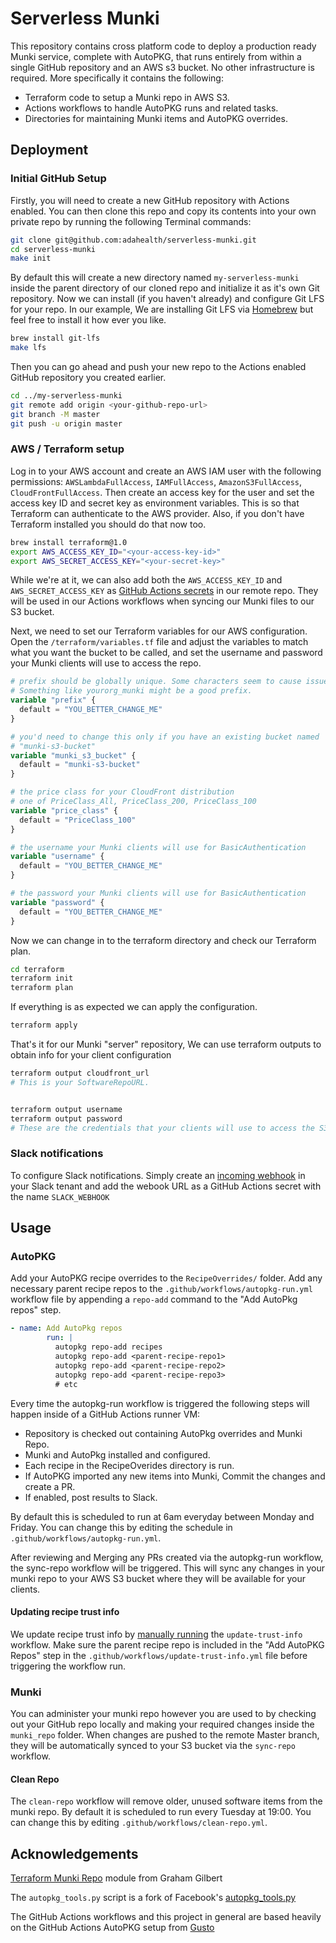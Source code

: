 # Serverless Munki

This repository contains cross platform code to deploy a production ready Munki service, complete with AutoPKG, that runs entirely from within a single GitHub repository and an AWS s3 bucket. No other infrastructure is required. More specifically it contains the following:

- Terraform code to setup a Munki repo in AWS S3.
- Actions workflows to handle AutoPKG runs and related tasks.
- Directories for maintaining Munki items and AutoPKG overrides.


## Deployment

### Initial GitHub Setup

Firstly, you will need to create a new GitHub repository with Actions enabled. You can then clone this repo and copy its contents into your own private repo by running the following Terminal commands:

```bash
git clone git@github.com:adahealth/serverless-munki.git
cd serverless-munki
make init
```

By default this will create a new directory named `my-serverless-munki` inside the parent directory of our cloned repo and initialize it as it's own Git repository. Now we can install (if you haven't already) and configure Git LFS for your repo. In our example, We are installing Git LFS via [Homebrew](https://brew.sh/) but feel free to install it how ever you like.

```bash
brew install git-lfs
make lfs
```

Then you can go ahead and push your new repo to the Actions enabled GitHub repository you created earlier.

```bash
cd ../my-serverless-munki
git remote add origin <your-github-repo-url>
git branch -M master
git push -u origin master
```

### AWS / Terraform setup

Log in to your AWS account and create an AWS IAM user with the following permissions: `AWSLambdaFullAccess`, `IAMFullAccess`, `AmazonS3FullAccess`, `CloudFrontFullAccess`. Then create an access key for the user and set the access key ID and secret key as environment variables. This is so that Terraform can authenticate to the AWS provider. Also, if you don't have Terraform installed you should do that now too.

```bash
brew install terraform@1.0
export AWS_ACCESS_KEY_ID="<your-access-key-id>"
export AWS_SECRET_ACCESS_KEY="<your-secret-key>"
```

While we're at it, we can also add both the `AWS_ACCESS_KEY_ID` and `AWS_SECRET_ACCESS_KEY` as [GitHub Actions secrets](https://docs.github.com/en/actions/security-guides/encrypted-secrets#creating-encrypted-secrets-for-a-repository) in our remote repo. They will be used in our Actions workflows when syncing our Munki files to our S3 bucket.

Next, we need to set our Terraform variables for our AWS configuration. Open the `/terraform/variables.tf` file and adjust the variables to match what you want the bucket to be called, and set the username and password your Munki clients will use to access the repo.

```terraform
# prefix should be globally unique. Some characters seem to cause issues;
# Something like yourorg_munki might be a good prefix.
variable "prefix" {
  default = "YOU_BETTER_CHANGE_ME"
}

# you'd need to change this only if you have an existing bucket named
# "munki-s3-bucket"
variable "munki_s3_bucket" {
  default = "munki-s3-bucket"
}

# the price class for your CloudFront distribution
# one of PriceClass_All, PriceClass_200, PriceClass_100
variable "price_class" {
  default = "PriceClass_100"
}

# the username your Munki clients will use for BasicAuthentication
variable "username" {
  default = "YOU_BETTER_CHANGE_ME"
}

# the password your Munki clients will use for BasicAuthentication
variable "password" {
  default = "YOU_BETTER_CHANGE_ME"
}
```

Now we can change in to the terraform directory and check our Terraform plan.

```bash
cd terraform
terraform init
terraform plan
```

If everything is as expected we can apply the configuration.

```bash
terraform apply
```

That's it for our Munki "server" repository, We can use terraform outputs to obtain info for your client configuration

```bash
terraform output cloudfront_url 
# This is your SoftwareRepoURL.


terraform output username       
terraform output password  
# These are the credentials that your clients will use to access the S3 bucket
```

### Slack notifications

To configure Slack notifications. Simply create an [incoming webhook](https://slack.com/intl/en-de/help/articles/115005265063-Incoming-webhooks-for-Slack) in your Slack tenant and add the webook URL as a GitHub Actions secret with the name `SLACK_WEBHOOK`

## Usage

### AutoPKG

Add your AutoPKG recipe overrides to the `RecipeOverrides/` folder. Add any necessary parent recipe repos to the `.github/workflows/autopkg-run.yml` workflow file by appending a `repo-add` command to the "Add AutoPkg repos" step.

```yaml
- name: Add AutoPkg repos
        run: | 
          autopkg repo-add recipes
          autopkg repo-add <parent-recipe-repo1>
          autopkg repo-add <parent-recipe-repo2>
          autopkg repo-add <parent-recipe-repo3>
          # etc
```

Every time the autopkg-run workflow is triggered the following steps will happen inside of a GitHub Actions runner VM:

  - Repository is checked out containing AutoPkg overrides and Munki Repo.
  - Munki and AutoPkg installed and configured.
  - Each recipe in the RecipeOverides directory is run.
  - If AutoPKG imported any new items into Munki, Commit the changes and create a PR.
  - If enabled, post results to Slack.

By default this is scheduled to run at 6am everyday between Monday and Friday. You can change this by editing the schedule in `.github/workflows/autopkg-run.yml`.

After reviewing and Merging any PRs created via the autopkg-run workflow, the sync-repo workflow will be triggered. This will sync any changes in your munki repo to your AWS S3 bucket where they will be available for your clients.

#### Updating recipe trust info

We update recipe trust info by [manually running](https://docs.github.com/en/actions/managing-workflow-runs/manually-running-a-workflow#running-a-workflow) the `update-trust-info` workflow. Make sure the parent recipe repo is included in the "Add AutoPKG Repos" step in the `.github/workflows/update-trust-info.yml` file before triggering the workflow run.

### Munki

You can administer your munki repo however you are used to by checking out your GitHub repo locally and making your required changes inside the `munki_repo` folder. When changes are pushed to the remote Master branch, they will be automatically synced to your S3 bucket via the `sync-repo` workflow.

#### Clean Repo

The `clean-repo` workflow will remove older, unused software items from the munki repo. By default it is scheduled to run every Tuesday at 19:00. You can change this by editing `.github/workflows/clean-repo.yml`.

## Acknowledgements

[Terraform Munki Repo](https://github.com/grahamgilbert/terraform-aws-munki-repo) module from Graham Gilbert

The `autopkg_tools.py` script is a fork of Facebook's [autopkg_tools.py](https://github.com/facebook/IT-CPE/blob/main/legacy/autopkg_tools/autopkg_tools.py)

The GitHub Actions workflows and this project in general are based heavily on the GitHub Actions AutoPKG setup from [Gusto](https://github.com/Gusto/it-cpe-opensource/tree/main/autopkg)